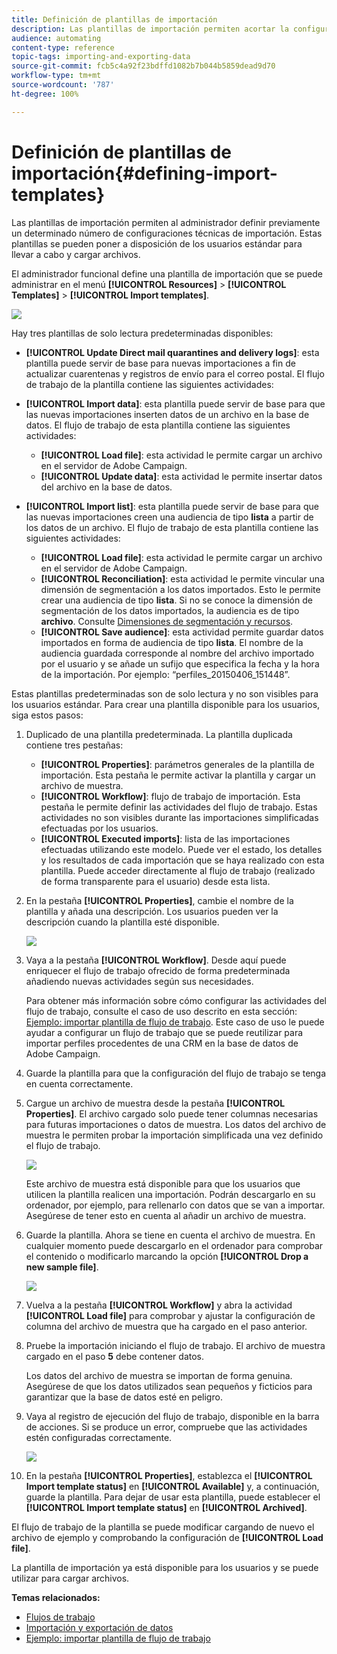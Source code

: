 ```yaml
---
title: Definición de plantillas de importación
description: Las plantillas de importación permiten acortar la configuración necesaria e importar datos más rápido.
audience: automating
content-type: reference
topic-tags: importing-and-exporting-data
source-git-commit: fcb5c4a92f23bdffd1082b7b044b5859dead9d70
workflow-type: tm+mt
source-wordcount: '787'
ht-degree: 100%

---
```



# Definición de plantillas de importación{#defining-import-templates}

Las plantillas de importación permiten al administrador definir previamente un determinado número de configuraciones técnicas de importación. Estas plantillas se pueden poner a disposición de los usuarios estándar para llevar a cabo y cargar archivos.

El administrador funcional define una plantilla de importación que se puede administrar en el menú **[!UICONTROL Resources]** > **[!UICONTROL Templates]** > **[!UICONTROL Import templates]**.

![](assets/import_template_list.png)

Hay tres plantillas de solo lectura predeterminadas disponibles:

* **[!UICONTROL Update Direct mail quarantines and delivery logs]**: esta plantilla puede servir de base para nuevas importaciones a fin de actualizar cuarentenas y registros de envío para el correo postal. El flujo de trabajo de la plantilla contiene las siguientes actividades:
* **[!UICONTROL Import data]**: esta plantilla puede servir de base para que las nuevas importaciones inserten datos de un archivo en la base de datos. El flujo de trabajo de esta plantilla contiene las siguientes actividades:

   * **[!UICONTROL Load file]**: esta actividad le permite cargar un archivo en el servidor de Adobe Campaign.
   * **[!UICONTROL Update data]**: esta actividad le permite insertar datos del archivo en la base de datos.

* **[!UICONTROL Import list]**: esta plantilla puede servir de base para que las nuevas importaciones creen una audiencia de tipo **lista** a partir de los datos de un archivo. El flujo de trabajo de esta plantilla contiene las siguientes actividades:

   * **[!UICONTROL Load file]**: esta actividad le permite cargar un archivo en el servidor de Adobe Campaign.
   * **[!UICONTROL Reconciliation]**: esta actividad le permite vincular una dimensión de segmentación a los datos importados. Esto le permite crear una audiencia de tipo **lista**. Si no se conoce la dimensión de segmentación de los datos importados, la audiencia es de tipo **archivo**. Consulte [Dimensiones de segmentación y recursos](../../automating/using/query.md#targeting-dimensions-and-resources).
   * **[!UICONTROL Save audience]**: esta actividad permite guardar datos importados en forma de audiencia de tipo **lista**. El nombre de la audiencia guardada corresponde al nombre del archivo importado por el usuario y se añade un sufijo que especifica la fecha y la hora de la importación. Por ejemplo: “perfiles_20150406_151448”.

Estas plantillas predeterminadas son de solo lectura y no son visibles para los usuarios estándar. Para crear una plantilla disponible para los usuarios, siga estos pasos:

1. Duplicado de una plantilla predeterminada. La plantilla duplicada contiene tres pestañas:

   * **[!UICONTROL Properties]**: parámetros generales de la plantilla de importación. Esta pestaña le permite activar la plantilla y cargar un archivo de muestra.
   * **[!UICONTROL Workflow]**: flujo de trabajo de importación. Esta pestaña le permite definir las actividades del flujo de trabajo. Estas actividades no son visibles durante las importaciones simplificadas efectuadas por los usuarios.
   * **[!UICONTROL Executed imports]**: lista de las importaciones efectuadas utilizando este modelo. Puede ver el estado, los detalles y los resultados de cada importación que se haya realizado con esta plantilla. Puede acceder directamente al flujo de trabajo (realizado de forma transparente para el usuario) desde esta lista.

1. En la pestaña **[!UICONTROL Properties]**, cambie el nombre de la plantilla y añada una descripción. Los usuarios pueden ver la descripción cuando la plantilla esté disponible.

   ![](assets/simplified_import_model1.png)

1. Vaya a la pestaña **[!UICONTROL Workflow]**. Desde aquí puede enriquecer el flujo de trabajo ofrecido de forma predeterminada añadiendo nuevas actividades según sus necesidades.

   Para obtener más información sobre cómo configurar las actividades del flujo de trabajo, consulte el caso de uso descrito en esta sección: [Ejemplo: importar plantilla de flujo de trabajo](../../automating/using/creating-import-workflow-templates.md). Este caso de uso le puede ayudar a configurar un flujo de trabajo que se puede reutilizar para importar perfiles procedentes de una CRM en la base de datos de Adobe Campaign.

1. Guarde la plantilla para que la configuración del flujo de trabajo se tenga en cuenta correctamente.
1. Cargue un archivo de muestra desde la pestaña **[!UICONTROL Properties]**. El archivo cargado solo puede tener columnas necesarias para futuras importaciones o datos de muestra. Los datos del archivo de muestra le permiten probar la importación simplificada una vez definido el flujo de trabajo.

   ![](assets/import_template_sample.png)

   Este archivo de muestra está disponible para que los usuarios que utilicen la plantilla realicen una importación. Podrán descargarlo en su ordenador, por ejemplo, para rellenarlo con datos que se van a importar. Asegúrese de tener esto en cuenta al añadir un archivo de muestra.

1. Guarde la plantilla. Ahora se tiene en cuenta el archivo de muestra. En cualquier momento puede descargarlo en el ordenador para comprobar el contenido o modificarlo marcando la opción **[!UICONTROL Drop a new sample file]**.

   ![](assets/simplified_import_model2.png)

1. Vuelva a la pestaña **[!UICONTROL Workflow]** y abra la actividad **[!UICONTROL Load file]** para comprobar y ajustar la configuración de columna del archivo de muestra que ha cargado en el paso anterior.
1. Pruebe la importación iniciando el flujo de trabajo. El archivo de muestra cargado en el paso **5** debe contener datos.

   Los datos del archivo de muestra se importan de forma genuina. Asegúrese de que los datos utilizados sean pequeños y ficticios para garantizar que la base de datos esté en peligro.

1. Vaya al registro de ejecución del flujo de trabajo, disponible en la barra de acciones. Si se produce un error, compruebe que las actividades estén configuradas correctamente.

   ![](assets/simplified_import_model3.png)

1. En la pestaña **[!UICONTROL Properties]**, establezca el **[!UICONTROL Import template status]** en **[!UICONTROL Available]** y, a continuación, guarde la plantilla. Para dejar de usar esta plantilla, puede establecer el **[!UICONTROL Import template status]** en **[!UICONTROL Archived]**.

El flujo de trabajo de la plantilla se puede modificar cargando de nuevo el archivo de ejemplo y comprobando la configuración de **[!UICONTROL Load file]**.

La plantilla de importación ya está disponible para los usuarios y se puede utilizar para cargar archivos.

**Temas relacionados:**

* [Flujos de trabajo](../../automating/using/get-started-workflows.md)
* [Importación y exportación de datos](../../automating/using/about-data-import-and-export.md)
* [Ejemplo: importar plantilla de flujo de trabajo](../../automating/using/creating-import-workflow-templates.md)

